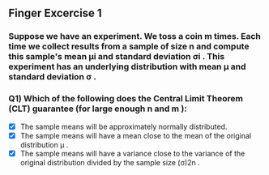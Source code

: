 ## Finger Excercise 1

### Suppose we have an experiment. We toss a coin  m  times. Each time we collect results from a sample of size  n  and compute this sample's mean  μi  and standard deviation  σi . This experiment has an underlying distribution with mean  μ  and standard deviation  σ .

### Q1) Which of the following does the Central Limit Theorem (CLT) guarantee (for large enough  n  and  m ):


- [x] The sample means will be approximately normally distributed.
- [x] The sample means will have a mean close to the mean of the original distribution  μ .
- [x] The sample means will have a variance close to the variance of the original distribution divided by the sample size  (σ)2n .